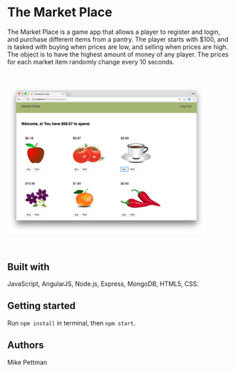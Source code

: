 # The Market Place
The Market Place is a game app that allows a player to register and login, and purchase different items from a pantry. The player starts with $100, and is tasked with buying when prices are low, and selling when prices are high. The object is to have the highest amount of money of any player. The prices for each market item randomly change every 10 seconds.

<br>
<p>
<img src="server/public/images/pic1.png" width="450px" />
</p>
<br>

## Built with
JavaScript, AngularJS, Node.js, Express, MongoDB, HTML5, CSS.

## Getting started
Run ```npm install``` in terminal, then ```npm start```.

## Authors
Mike Pettman